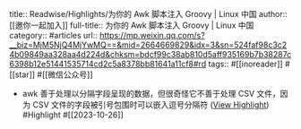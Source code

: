 title:: Readwise/Highlights/为你的 Awk 脚本注入 Groovy | Linux 中国
author:: [[邀你一起加入]]
full-title:: 为你的 Awk 脚本注入 Groovy | Linux 中国
category:: #articles
url:: https://mp.weixin.qq.com/s?__biz=MjM5NjQ4MjYwMQ==&mid=2664669829&idx=3&sn=524faf98c3c24b09849aa328aa4d224d&chksm=bdcf99c38ab810d5aff935169b7b38287c6398b12e51441535714cd2c5a8378bb81641a11cf8#rd
tags:: #[[inoreader]] #[[star]] #[[微信公众号]]
- awk 善于处理以分隔字段呈现的数据，但很奇怪它不善于处理 CSV 文件，因为 CSV 文件的字段被引号包围时可以嵌入逗号分隔符 ([View Highlight](https://read.readwise.io/read/01hdmrnk8fzqcy65dptmz0q26a)) #Highlight #[[2023-10-26]]